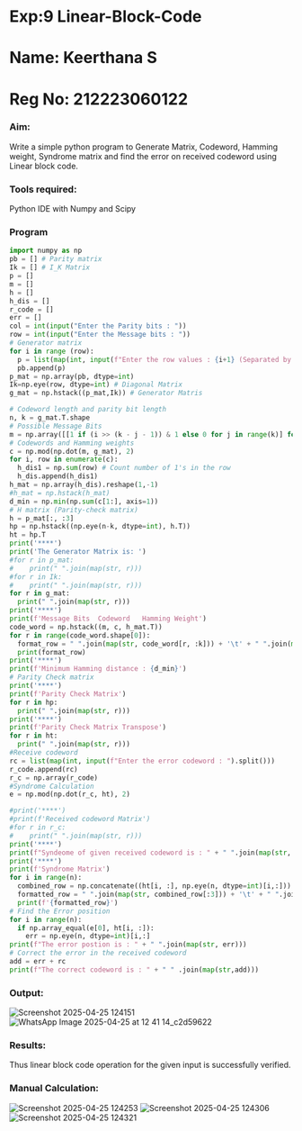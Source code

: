 # Exp:9 Linear-Block-Code
# Name: Keerthana S
# Reg No: 212223060122
### Aim:
Write a simple python program to Generate Matrix, Codeword, Hamming weight, Syndrome matrix and find the error on received codeword using Linear block code. 
### Tools required:
Python IDE with Numpy and Scipy
### Program
```python
import numpy as np
pb = [] # Parity matrix
Ik = [] # I_K Matrix
p = []
m = []
h = []
h_dis = []
r_code = []
err = []
col = int(input("Enter the Parity bits : "))
row = int(input("Enter the Message bits : "))
# Generator matrix
for i in range (row):
  p = list(map(int, input(f"Enter the row values : {i+1} (Separated by space) : ").split()))
  pb.append(p)
p_mat = np.array(pb, dtype=int)
Ik=np.eye(row, dtype=int) # Diagonal Matrix
g_mat = np.hstack((p_mat,Ik)) # Generator Matris

# Codeword length and parity bit length
n, k = g_mat.T.shape
# Possible Message Bits
m = np.array([[1 if (i >> (k - j - 1)) & 1 else 0 for j in range(k)] for i in range(2**k)])
# Codewords and Hamming weights
c = np.mod(np.dot(m, g_mat), 2)
for i, row in enumerate(c):
  h_dis1 = np.sum(row) # Count number of 1's in the row
  h_dis.append(h_dis1)
h_mat = np.array(h_dis).reshape(1,-1)
#h_mat = np.hstack(h_mat)
d_min = np.min(np.sum(c[1:], axis=1))
# H matrix (Parity-check matrix)
h = p_mat[:, :3]
hp = np.hstack((np.eye(n-k, dtype=int), h.T))
ht = hp.T
print('****')
print('The Generator Matrix is: ')
#for r in p_mat: 
#    print(" ".join(map(str, r)))
#for r in Ik: 
#    print(" ".join(map(str, r)))
for r in g_mat: 
  print(" ".join(map(str, r)))
print('****')
print(f'Message Bits  Codeword   Hamming Weight')
code_word = np.hstack((m, c, h_mat.T))
for r in range(code_word.shape[0]):
  format_row = " ".join(map(str, code_word[r, :k])) + '\t' + " ".join(map(str, code_word[r, k:n+k])) + '\t' + str(code_word[r, -1])
  print(format_row)
print('****')
print(f'Minimum Hamming distance : {d_min}')
# Parity Check matrix
print('****')
print(f'Parity Check Matrix')
for r in hp:
  print(" ".join(map(str, r)))
print('****')
print(f'Parity Check Matrix Transpose')
for r in ht:
  print(" ".join(map(str, r)))
#Receive codeword
rc = list(map(int, input(f"Enter the error codeword : ").split()))
r_code.append(rc)
r_c = np.array(r_code)
#Syndrome Calculation
e = np.mod(np.dot(r_c, ht), 2)

#print('****')
#print(f'Received codeword Matrix')
#for r in r_c:
#    print(" ".join(map(str, r)))
print('****')
print(f"Syndeome of given received codeword is : " + " ".join(map(str, e[0])))
print('****')
print(f'Syndrome Matrix')
for i in range(n):
  combined_row = np.concatenate((ht[i, :], np.eye(n, dtype=int)[i,:]))
  formatted_row = " ".join(map(str, combined_row[:3])) + '\t' + " ".join(map(str, combined_row[k:]))
  print(f'{formatted_row}')
# Find the Error position
for i in range(n):
  if np.array_equal(e[0], ht[i, :]):
    err = np.eye(n, dtype=int)[i,:]
print(f"The error postion is : " + " ".join(map(str, err)))
# Correct the error in the received codeword
add = err + rc
print(f"The correct codeword is : " + " " .join(map(str,add)))
```
### Output:

![Screenshot 2025-04-25 124151](https://github.com/user-attachments/assets/ac34fbe4-be37-4458-9531-0c44229e2cec)
![WhatsApp Image 2025-04-25 at 12 41 14_c2d59622](https://github.com/user-attachments/assets/f6848963-6187-43ba-8718-b6a3e3d2c7a4)
### Results:
Thus linear block code operation for the given input is successfully verified.
### Manual Calculation:
![Screenshot 2025-04-25 124253](https://github.com/user-attachments/assets/5c734789-0b55-440c-83be-08d4f7ac9d78)
![Screenshot 2025-04-25 124306](https://github.com/user-attachments/assets/e959f5c9-9414-4186-bed5-28fc379c078d)
![Screenshot 2025-04-25 124321](https://github.com/user-attachments/assets/c41aaa67-f60a-47cc-8699-d666a1168b91)




